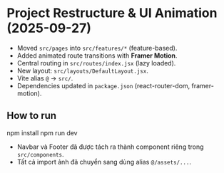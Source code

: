 # Project Restructure & UI Animation (2025-09-27)
- Moved `src/pages` into `src/features/*` (feature-based).
- Added animated route transitions with **Framer Motion**.
- Central routing in `src/routes/index.jsx` (lazy loaded).
- New layout: `src/layouts/DefaultLayout.jsx`.
- Vite alias `@` -> `src/`.
- Dependencies updated in `package.json` (react-router-dom, framer-motion).
## How to run
npm install
npm run dev

- Navbar và Footer đã được tách ra thành component riêng trong `src/components`.
- Tất cả import ảnh đã chuyển sang dùng alias `@/assets/...`.
